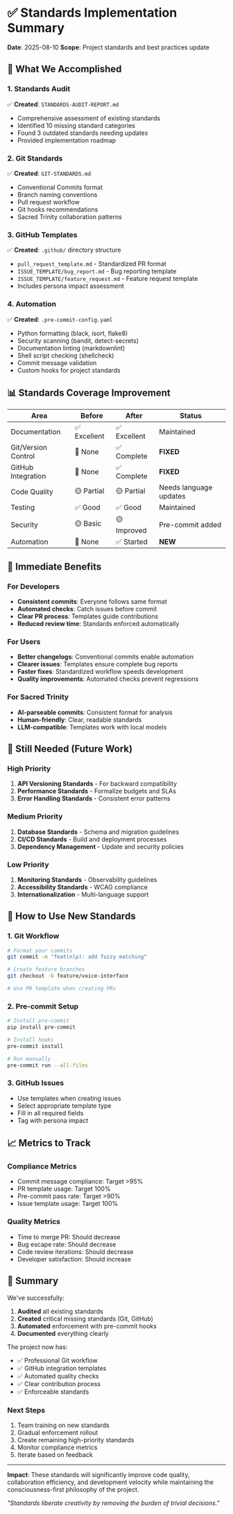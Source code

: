 # ✅ Standards Implementation Summary

**Date**: 2025-08-10
**Scope**: Project standards and best practices update

## 🎯 What We Accomplished

### 1. Standards Audit
✅ **Created**: `STANDARDS-AUDIT-REPORT.md`
- Comprehensive assessment of existing standards
- Identified 10 missing standard categories
- Found 3 outdated standards needing updates
- Provided implementation roadmap

### 2. Git Standards
✅ **Created**: `GIT-STANDARDS.md`
- Conventional Commits format
- Branch naming conventions
- Pull request workflow
- Git hooks recommendations
- Sacred Trinity collaboration patterns

### 3. GitHub Templates
✅ **Created**: `.github/` directory structure
- `pull_request_template.md` - Standardized PR format
- `ISSUE_TEMPLATE/bug_report.md` - Bug reporting template
- `ISSUE_TEMPLATE/feature_request.md` - Feature request template
- Includes persona impact assessment

### 4. Automation
✅ **Created**: `.pre-commit-config.yaml`
- Python formatting (black, isort, flake8)
- Security scanning (bandit, detect-secrets)
- Documentation linting (markdownlint)
- Shell script checking (shellcheck)
- Commit message validation
- Custom hooks for project standards

## 📊 Standards Coverage Improvement

| Area | Before | After | Status |
|------|--------|-------|--------|
| Documentation | ✅ Excellent | ✅ Excellent | Maintained |
| Git/Version Control | 🔴 None | ✅ Complete | **FIXED** |
| GitHub Integration | 🔴 None | ✅ Complete | **FIXED** |
| Code Quality | 🟡 Partial | 🟡 Partial | Needs language updates |
| Testing | ✅ Good | ✅ Good | Maintained |
| Security | 🟡 Basic | 🟡 Improved | Pre-commit added |
| Automation | 🔴 None | ✅ Started | **NEW** |

## 🚀 Immediate Benefits

### For Developers
- **Consistent commits**: Everyone follows same format
- **Automated checks**: Catch issues before commit
- **Clear PR process**: Templates guide contributions
- **Reduced review time**: Standards enforced automatically

### For Users
- **Better changelogs**: Conventional commits enable automation
- **Clearer issues**: Templates ensure complete bug reports
- **Faster fixes**: Standardized workflow speeds development
- **Quality improvements**: Automated checks prevent regressions

### For Sacred Trinity
- **AI-parseable commits**: Consistent format for analysis
- **Human-friendly**: Clear, readable standards
- **LLM-compatible**: Templates work with local models

## 📝 Still Needed (Future Work)

### High Priority
1. **API Versioning Standards** - For backward compatibility
2. **Performance Standards** - Formalize budgets and SLAs
3. **Error Handling Standards** - Consistent error patterns

### Medium Priority
1. **Database Standards** - Schema and migration guidelines
2. **CI/CD Standards** - Build and deployment processes
3. **Dependency Management** - Update and security policies

### Low Priority
1. **Monitoring Standards** - Observability guidelines
2. **Accessibility Standards** - WCAG compliance
3. **Internationalization** - Multi-language support

## 🔧 How to Use New Standards

### 1. Git Workflow
```bash
# Format your commits
git commit -m "feat(nlp): add fuzzy matching"

# Create feature branches
git checkout -b feature/voice-interface

# Use PR template when creating PRs
```

### 2. Pre-commit Setup
```bash
# Install pre-commit
pip install pre-commit

# Install hooks
pre-commit install

# Run manually
pre-commit run --all-files
```

### 3. GitHub Issues
- Use templates when creating issues
- Select appropriate template type
- Fill in all required fields
- Tag with persona impact

## 📈 Metrics to Track

### Compliance Metrics
- Commit message compliance: Target >95%
- PR template usage: Target 100%
- Pre-commit pass rate: Target >90%
- Issue template usage: Target 100%

### Quality Metrics
- Time to merge PR: Should decrease
- Bug escape rate: Should decrease
- Code review iterations: Should decrease
- Developer satisfaction: Should increase

## 🎉 Summary

We've successfully:
1. **Audited** all existing standards
2. **Created** critical missing standards (Git, GitHub)
3. **Automated** enforcement with pre-commit hooks
4. **Documented** everything clearly

The project now has:
- ✅ Professional Git workflow
- ✅ GitHub integration templates
- ✅ Automated quality checks
- ✅ Clear contribution process
- ✅ Enforceable standards

### Next Steps
1. Team training on new standards
2. Gradual enforcement rollout
3. Create remaining high-priority standards
4. Monitor compliance metrics
5. Iterate based on feedback

---

**Impact**: These standards will significantly improve code quality, collaboration efficiency, and development velocity while maintaining the consciousness-first philosophy of the project.

*"Standards liberate creativity by removing the burden of trivial decisions."*
